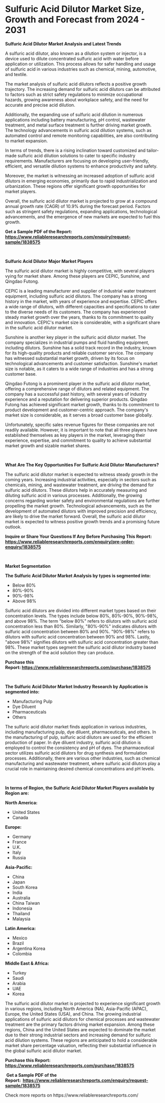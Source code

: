 <p><h1>Sulfuric Acid Dilutor Market Size, Growth and Forecast from 2024 - 2031</h1></p><p><strong>Sulfuric Acid Dilutor Market Analysis and Latest Trends</strong></p>
<p><p>A sulfuric acid dilutor, also known as a dilution system or injector, is a device used to dilute concentrated sulfuric acid with water before application or utilization. This process allows for safer handling and usage of sulfuric acid in various industries such as chemical, mining, automotive, and textile.</p><p>The market analysis of sulfuric acid dilutors reflects a positive growth trajectory. The increasing demand for sulfuric acid dilutors can be attributed to factors such as strict safety regulations to minimize occupational hazards, growing awareness about workplace safety, and the need for accurate and precise acid dilution.</p><p>Additionally, the expanding use of sulfuric acid dilution in numerous applications including battery manufacturing, pH control, wastewater treatment, and metal surface treatment is further driving market growth. The technology advancements in sulfuric acid dilution systems, such as automated control and remote monitoring capabilities, are also contributing to market expansion.</p><p>In terms of trends, there is a rising inclination toward customized and tailor-made sulfuric acid dilution solutions to cater to specific industry requirements. Manufacturers are focusing on developing user-friendly, efficient, and versatile dilution systems to enhance productivity and safety.</p><p>Moreover, the market is witnessing an increased adoption of sulfuric acid dilutors in emerging economies, primarily due to rapid industrialization and urbanization. These regions offer significant growth opportunities for market players.</p><p>Overall, the sulfuric acid dilutor market is projected to grow at a compound annual growth rate (CAGR) of 10.9% during the forecast period. Factors such as stringent safety regulations, expanding applications, technological advancements, and the emergence of new markets are expected to fuel this growth.</p></p>
<p><strong>Get a Sample PDF of the Report:&nbsp; <a href="https://www.reliableresearchreports.com/enquiry/request-sample/1838575">https://www.reliableresearchreports.com/enquiry/request-sample/1838575</a></strong></p>
<p>&nbsp;</p>
<p><strong>Sulfuric Acid Dilutor Major Market Players</strong></p>
<p><p>The sulfuric acid dilutor market is highly competitive, with several players vying for market share. Among these players are CEPIC, Sunshine, and Qingdao Futong. </p><p>CEPIC is a leading manufacturer and supplier of industrial water treatment equipment, including sulfuric acid dilutors. The company has a strong history in the market, with years of experience and expertise. CEPIC offers a wide range of dilutors, with different capacities and specifications to cater to the diverse needs of its customers. The company has experienced steady market growth over the years, thanks to its commitment to quality and innovation. CEPIC's market size is considerable, with a significant share in the sulfuric acid dilutor market.</p><p>Sunshine is another key player in the sulfuric acid dilutor market. The company specializes in industrial pumps and fluid handling equipment, including dilutors. Sunshine has a solid track record in the industry, known for its high-quality products and reliable customer service. The company has witnessed substantial market growth, driven by its focus on technological advancements and customer satisfaction. Sunshine's market size is notable, as it caters to a wide range of industries and has a strong customer base.</p><p>Qingdao Futong is a prominent player in the sulfuric acid dilutor market, offering a comprehensive range of dilutors and related equipment. The company has a successful past history, with several years of industry experience and a reputation for delivering superior products. Qingdao Futong has achieved significant market growth, thanks to its commitment to product development and customer-centric approach. The company's market size is considerable, as it serves a broad customer base globally.</p><p>Unfortunately, specific sales revenue figures for these companies are not readily available. However, it is important to note that all three players have established themselves as key players in the market, leveraging their experience, expertise, and commitment to quality to achieve substantial market growth and sizable market shares.</p></p>
<p>&nbsp;</p>
<p><strong>What Are The Key Opportunities For Sulfuric Acid Dilutor Manufacturers?</strong></p>
<p><p>The sulfuric acid dilutor market is expected to witness steady growth in the coming years. Increasing industrial activities, especially in sectors such as chemicals, mining, and wastewater treatment, are driving the demand for sulfuric acid dilutors. These dilutors help in accurately measuring and diluting sulfuric acid in various processes. Additionally, the growing concerns regarding worker safety and environmental regulations are further propelling the market growth. Technological advancements, such as the development of automated dilutors with improved precision and efficiency, are likely to drive the market forward. Overall, the sulfuric acid dilutor market is expected to witness positive growth trends and a promising future outlook.</p></p>
<p><strong>Inquire or Share Your Questions If Any Before Purchasing This Report: <a href="https://www.reliableresearchreports.com/enquiry/pre-order-enquiry/1838575">https://www.reliableresearchreports.com/enquiry/pre-order-enquiry/1838575</a></strong></p>
<p>&nbsp;</p>
<p><strong>Market Segmentation</strong></p>
<p><strong>The Sulfuric Acid Dilutor Market Analysis by types is segmented into:</strong></p>
<p><ul><li>Below 80%</li><li>80%-90%</li><li>90%-98%</li><li>Above 98%</li></ul></p>
<p><p>Sulfuric acid dilutors are divided into different market types based on their concentration levels. The types include below 80%, 80%-90%, 90%-98%, and above 98%. The term "below 80%" refers to dilutors with sulfuric acid concentration less than 80%. Similarly, "80%-90%" indicates dilutors with sulfuric acid concentration between 80% and 90%. "90%-98%" refers to dilutors with sulfuric acid concentration between 90% and 98%. Lastly, "above 98%" signifies dilutors with sulfuric acid concentration greater than 98%. These market types segment the sulfuric acid dilutor industry based on the strength of the acid solution they can produce.</p></p>
<p><strong>Purchase this Report:&nbsp;<a href="https://www.reliableresearchreports.com/purchase/1838575">https://www.reliableresearchreports.com/purchase/1838575</a></strong></p>
<p>&nbsp;</p>
<p><strong>The Sulfuric Acid Dilutor Market Industry Research by Application is segmented into:</strong></p>
<p><ul><li>Manufacturing Pulp</li><li>Dye Diluent</li><li>Pharmaceuticals</li><li>Others</li></ul></p>
<p><p>The sulfuric acid dilutor market finds application in various industries, including manufacturing pulp, dye diluent, pharmaceuticals, and others. In the manufacturing of pulp, sulfuric acid dilutors are used for the efficient production of paper. In dye diluent industry, sulfuric acid dilution is employed to control the consistency and pH of dyes. The pharmaceutical sector utilizes sulfuric acid dilutors for drug synthesis and formulation processes. Additionally, there are various other industries, such as chemical manufacturing and wastewater treatment, where sulfuric acid dilutors play a crucial role in maintaining desired chemical concentrations and pH levels.</p></p>
<p>&nbsp;</p>
<p><strong>In terms of Region, the Sulfuric Acid Dilutor Market Players available by Region are:</strong></p>
<p>
    <p> <strong> North America: </strong>
        <ul>
            <li>United States</li>
            <li>Canada</li>
        </ul>
        </p> 
    <p> <strong> Europe: </strong>
        <ul>
            <li>Germany</li>
            <li>France</li>
            <li>U.K.</li>
            <li>Italy</li>
            <li>Russia</li>
        </ul>
        </p> 
    <p> <strong> Asia-Pacific: </strong>
        <ul>
            <li>China</li>
            <li>Japan</li>
            <li>South Korea</li>
            <li>India</li>
            <li>Australia</li>
            <li>China Taiwan</li>
            <li>Indonesia</li>
            <li>Thailand</li>
            <li>Malaysia</li>
        </ul>
        </p> 
    <p> <strong> Latin America: </strong>
        <ul>
            <li>Mexico</li>
            <li>Brazil</li>
            <li>Argentina Korea</li>
            <li>Colombia</li>
        </ul>
        </p> 
    <p> <strong> Middle East & Africa: </strong>
        <ul>
            <li>Turkey</li>
            <li>Saudi</li>
            <li>Arabia</li>
            <li>UAE</li>
            <li>Korea</li>
        </ul>
    </p>
    </p>
<p><p>The sulfuric acid dilutor market is projected to experience significant growth in various regions, including North America (NA), Asia-Pacific (APAC), Europe, the United States (USA), and China. The growing industrial applications of sulfuric acid dilutors for chemical processes and wastewater treatment are the primary factors driving market expansion. Among these regions, China and the United States are expected to dominate the market due to their strong industrial sectors and increasing demand for sulfuric acid dilution systems. These regions are anticipated to hold a considerable market share percentage valuation, reflecting their substantial influence in the global sulfuric acid dilutor market.</p></p>
<p><strong>Purchase this Report: <a href="https://www.reliableresearchreports.com/purchase/1838575">https://www.reliableresearchreports.com/purchase/1838575</a></strong></p>
<p>&nbsp;<strong>Get a Sample PDF of the Report:&nbsp;&nbsp;<a href="https://www.reliableresearchreports.com/enquiry/request-sample/1838575">https://www.reliableresearchreports.com/enquiry/request-sample/1838575</a></strong></p>
<p><strong></strong></p>
<p>Check more reports on https://www.reliableresearchreports.com/</p>